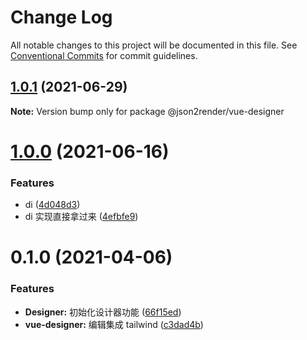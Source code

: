 # Change Log

All notable changes to this project will be documented in this file.
See [Conventional Commits](https://conventionalcommits.org) for commit guidelines.

## [1.0.1](https://github.com/fyl080801/json-to-render/compare/@json2render/vue-designer@1.0.0...@json2render/vue-designer@1.0.1) (2021-06-29)

**Note:** Version bump only for package @json2render/vue-designer





# [1.0.0](https://github.com/fyl080801/json-to-render/compare/@json2render/vue-designer@0.1.0...@json2render/vue-designer@1.0.0) (2021-06-16)


### Features

* di ([4d048d3](https://github.com/fyl080801/json-to-render/commit/4d048d354c4930ad6e4aa3e57a1a03f59362bcc0))
* di 实现直接拿过来 ([4efbfe9](https://github.com/fyl080801/json-to-render/commit/4efbfe98750a20169e84a9af38c27e2da6513e6b))





# 0.1.0 (2021-04-06)


### Features

* **Designer:** 初始化设计器功能 ([66f15ed](https://github.com/fyl080801/json-to-render/commit/66f15ed6e31bf74344f22050a736b29f829a9f8a))
* **vue-designer:** 编辑集成 tailwind ([c3dad4b](https://github.com/fyl080801/json-to-render/commit/c3dad4bc41b594362d59b34e12fe7d2dfc82fdbb))
